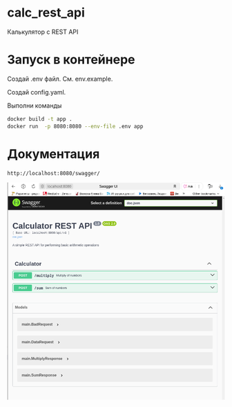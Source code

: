 # calc_rest_api
Калькулятор с REST API

# Запуск в контейнере
Создай .env файл. См. env.example.

Создай config.yaml.

Выполни команды
```bash
docker build -t app .
docker run  -p 8080:8080 --env-file .env app
```
# Документация
```
http://localhost:8080/swagger/
```
![alt text](<Screenshot from 2025-06-19 20-20-02.png>)